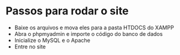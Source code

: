 # Passos para rodar o site

- Baixe os arquivos e mova eles para a pasta HTDOCS do XAMPP
- Abra o phpmyadmin e importe o código do banco de dados
- Inicialize o MySQL e o Apache
- Entre no site
